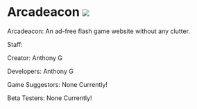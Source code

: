 # Arcadeacon ![](https://img.shields.io/teamcity/http/teamcity.jetbrains.com/s/bt345.svg) 
Arcadeacon: An ad-free flash game website without any clutter.

Staff:

Creator:
Anthony G

Developers:
Anthony G

Game Suggestors:
None Currently!


Beta Testers: 
None Currently!

